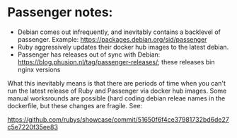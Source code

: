 # Passenger notes:

* Debian comes out infrequently, and inevitably contains a backlevel of passenger. Example: https://packages.debian.org/sid/passenger
* Ruby aggressively updates their docker hub images to the latest debian.
* Passenger has releases out of sync with Debian: https://blog.phusion.nl/tag/passenger-releases/; these releases bin nginx versions

What this inevitably means is that there are periods of time when you can't run the latest release of Ruby and Passenger via docker hub images. Some manual worksrounds are possible (hard coding debian releae names in the dockerfile, but these changes are fragile. See:

https://github.com/rubys/showcase/commit/51650f6f4ce37981732bd6de27c5e7220f35ee83

